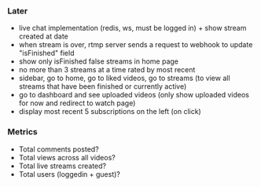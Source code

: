 ### Later
- live chat implementation (redis, ws, must be logged in) + show stream created at date
- when stream is over, rtmp server sends a request to webhook to update "isFinished" field
- show only isFinished false streams in home page
- no more than 3 streams at a time rated by most recent
- sidebar, go to home, go to liked videos, go to streams (to view all streams that have been finished or currently active)
- go to dashboard and see uploaded videos (only show uploaded videos for now and redirect to watch page)
- display most recent 5 subscriptions on the left (on click)


### Metrics
- Total comments posted?
- Total views across all videos?
- Total live streams created?
- Total users (loggedin + guest)?